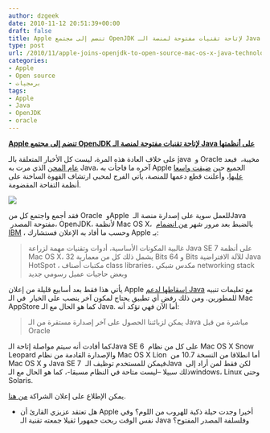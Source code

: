 ```yaml
---
author: dzgeek
date: 2010-11-12 20:51:39+00:00
draft: false
title: Apple تنضم إلى مجتمع OpenJDK لإتاحة تقنيات مفتوحة لمنصة الـ Java على أنظمتها
type: post
url: /2010/11/apple-joins-openjdk-to-open-source-mac-os-x-java-technology/
categories:
- Apple
- Open source
- برمجيات
tags:
- Apple
- Java
- OpenJDK
- oracle
---
```


**[Apple تنضم إلى مجتمع OpenJDK لإتاحة تقنيات مفتوحة لمنصة الـ Java على أنظمتها](http://www.it-scoop.com/2010/11/apple-joins-openjdk-to-open-source-mac-os-x-java-technology)**


على خلاف العادة هذه المرة، ليست كل الأخبار المتعلقة بالـ java  و Oracle مخيبة،  فبعد [عام المحن](../tag/java) الذي مرت به Java، آخره ما فاجأت به Apple الجميع حين [ضيقت واسعا عليها](../2010/10/apple-not-committing-to-java-support/)، وأعلنت قطع دعمها للمنصة، يأتي الفرج لمحبي ارتشاف القهوة الساخنة على أنظمة التفاحة المقضومة.

[![](http://www.it-scoop.com/wp-content/uploads/2010/11/ibm-oracle-appla-openjdk-300x194.jpg)
](http://www.it-scoop.com/2010/11/apple-joins-openjdk-to-open-source-mac-os-x-java-technology)

فقد أجمع واجتمع كل من Oracle  وApple  للعمل سوية على إصدارة منصة الـJava  مفتوحة المصدر، OpenJDK، لأنظمة Mac OS X،  بالضبط بعد مرور شهر [من انضمام IBM](../2010/10/ibm-java-openjdk/) ، وحسب ما أفاد به الإعلان فستشارك Apple بـ:


<blockquote>غالبية المكونات الأساسية، أدوات وتقنيات مهمة لزراعة Java SE 7 على أنظمة  Mac OS X، يشمل ذلك كل من معمارية 32 Bits و 64 Bits للآلة الافتراضية Java  HotSpot ، مكتبات أصناف class libraries، مكدس شبكي networking stack وبعض  حاجيات عميل رسومي جديد</blockquote>


يأتي هذا فقط بعد أسابيع قليلة من إعلان Apple [ إسقاطها لدعم Java](http://www.it-scoop.com/2010/10/apple-not-committing-to-java-support/) مع تعليمات تنبيه للمطورين. ومن ذلك رفض أي تطبيق يحتاج لمكون آخر ينصب على الخيار  في الـ Mac AppStore كما هو الحال مع الـ Java. أما الآن فهي تؤكد أنه:


<blockquote>يمكن لزبائننا الحصول على آخر إصدارة مستقرة من الـ Java مباشرة من قبل Oracle</blockquote>


كما أفادت أنه سيتم مواصلة إتاحة الـJava SE 6  على كل من نظام Mac OS X Snow Leopard والإصدارة القادمة من نظام Mac OS X Lion  أما انطلاقا من النسخة 10.7 من Mac OS X و Java SE 7  فيمكن للمستخدم توظيف الـJava  لكن فقط لمن أراد إلى ذلك سبيلا –ليست متاحة في النظام مسبقا-، كما هو الحال مع الـwindows، Linux وحتى Solaris.

يمكن الإطلاع على إعلان الشراكة [من هنا](http://www.businesswire.com/news/home/20101112005253/en/Oracle-Apple-Announce-OpenJDK-Project-Mac-OS).

- هل تعتقد عزيزي القارئ أن Apple أخيرا وجدت حيلة ذكية للهروب من اللوم؟ وفي نفس الوقت ربحت جمهورا ثقيلا جمعته تقنية الـ Java وفلسلفة المصدر المفتوح؟
